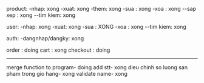 product:
 -nhap: xong
 -xuat: xong
 -them: xong
 -sua : xong
 -xoa : xong
 --sap xep : xong
 --tim kiem: xong

user:
 -nhap: xong
 -xuat: xong
 -sua : XONG
 -xoa : xong
 --tim kiem: xong

auth:
 -dangnhap/dangky: xong

order     : doing
cart      : xong
checkout  : doing

---------
merge function to program- doing
add stt- xong
dieu chinh so luong san pham trong gio hang- xong
validate name- xong